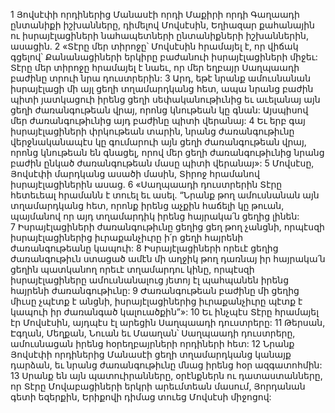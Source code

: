 1 Յովսէփի որդիներից Մանասէի որդի Մաքիրի որդի Գաղաադի ընտանիքի իշխանները, դիմելով Մովսէսին, Եղիազար քահանային ու իսրայէլացիների նահապետների ընտանիքների իշխաններին, ասացին. 2 «Տէրը մեր տիրոջը՝ Մովսէսին հրամայել է, որ վիճակ գցելով՝ Քանանացիների երկիրը բաժանուի իսրայէլացիների միջեւ: Տէրը մեր տիրոջը հրամայել է նաեւ, որ մեր եղբայր Սաղպաադի բաժինը տրուի նրա դուստրերին: 3 Արդ, եթէ նրանք ամուսնանան իսրայէլացի մի այլ ցեղի տղամարդկանց հետ, ապա նրանց բաժին պիտի յատկացուի իրենց ցեղի սեփականութիւնից եւ աւելանայ այն ցեղի ժառանգութեան վրայ, որոնց կնութեան կը գնան: Այսպիսով մեր ժառանգութիւնից այդ բաժինը պիտի վերանայ: 4 Եւ երբ գայ իսրայէլացիների փրկութեան տարին, նրանց ժառանգութիւնը վերջնականապէս կը գումարուի այն ցեղի ժառանգութեան վրայ, որոնց կնութեան են գնացել, որով մեր ցեղի ժառանգութիւնից նրանց բաժին ընկած ժառանգութեան մասը պիտի վերանայ»:
5 Մովսէսը, Յովսէփի մարդկանց ասածի մասին, Տիրոջ հրամանով իսրայէլացիներին ասաց. 6 «Սաղպաադի դուստրերին Տէրը հետեւեալ հրամանն է տուել եւ ասել. “Նրանք թող ամուսնանան այն տղամարդկանց հետ, որոնք իրենց աչքին հաճելի կը թուան, պայմանով որ այդ տղամարդիկ իրենց հայրակա՛ն ցեղից լինեն: 7 Իսրայէլացիների ժառանգութիւնը ցեղից ցեղ թող չանցնի, որպէսզի իսրայէլացիներից իւրաքանչիւրը ի՛ր ցեղի հայրենի ժառանգութեանը կապուի: 8 Իսրայէլացիների որեւէ ցեղից ժառանգութիւն ստացած ամէն մի աղջիկ թող դառնայ իր հայրակա՛ն ցեղին պատկանող որեւէ տղամարդու կինը, որպէսզի իսրայէլացիները ամուսնանալուց յետոյ էլ պահպանեն իրենց հայրենի ժառանգութիւնը: 9 Ժառանգութեան բաժինը մի ցեղից միւսը չպէտք է անցնի, իսրայէլացիներից իւրաքանչիւրը պէտք է կապուի իր ժառանգած կալուածքին”»:
10 Եւ ինչպէս Տէրը հրամայել էր Մովսէսին, այդպէս էլ արեցին Սաղպաադի դուստրերը: 11 Թերսան, Էգղան, Մեղքան, Նուան եւ Մաաղան՝ Սաղպաադի դուստրերը, ամուսնացան իրենց հօրեղբայրների որդիների հետ: 12 Նրանք Յովսէփի որդիներից Մանասէի ցեղի տղամարդկանց կանայք դարձան, եւ նրանց ժառանգութիւնը մնաց իրենց հօր ազգատոհմին:
13 Սրանք են այն պատուիրանները, օրէնքներն ու դատաստանները, որ Տէրը Մովաբացիների երկրի արեւմտեան մասում, Յորդանան գետի եզերքին, Երիքովի դիմաց տուեց Մովսէսի միջոցով:































